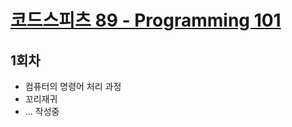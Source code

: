 # [코드스피츠 89 - Programming 101](https://youtube.com/playlist?list=PLBNdLLaRx_rLaELwf70VNhZbNLiGGz_8U&si=YLH8l3VvZiRZ5Xhw)
## 1회차
- 컴퓨터의 명령어 처리 과정
- 꼬리재귀
- ... 작성중
